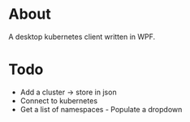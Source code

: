 # About 

A desktop kubernetes client written in WPF.


# Todo

* Add a cluster -> store in json
* Connect to kubernetes
* Get a list of namespaces - Populate a dropdown